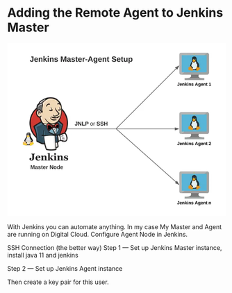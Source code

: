 # Adding the Remote Agent to Jenkins Master

![arch](jenkins.png)

With Jenkins you can automate anything. In my case My Master and Agent are running on Digital Cloud. Configure Agent Node in Jenkins.

SSH Connection (the better way)
Step 1 — Set up Jenkins Master instance, install java 11 and jenkins

Step 2 — Set up Jenkins Agent instance

Then create a key pair for this user.

